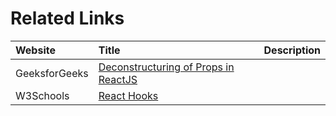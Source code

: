 # Related Links

| **Website**   | **Title**                            | **Description** |                 
|:------------- |:------------------------------------ |:--------------- |
| GeeksforGeeks | [Deconstructuring of Props in ReactJS](https://www.geeksforgeeks.org/destructuring-of-props-in-reactjs/) |                |
| W3Schools     | [React Hooks](https://www.w3schools.com/react/react_hooks.asp)                          |                 |
